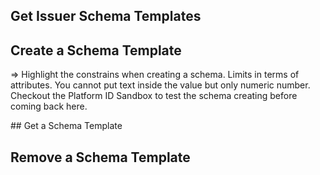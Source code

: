 ## Get Issuer Schema Templates


## Create a Schema Template

=> Highlight the constrains when creating a schema. Limits in terms of attributes. You cannot put text inside the value but only numeric number. Checkout the Platform ID Sandbox to test the schema creating before coming back here.


## Get a Schema Template 


## Remove a Schema Template